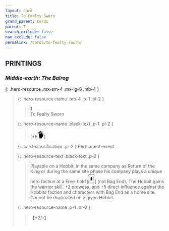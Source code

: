 ```yaml
---
layout: card
title: To Fealty Sworn
grand_parent: Cards
parent: T
search_exclude: false
nav_exclude: false
permalink: /cards/to-fealty-sworn/
---
```


## PRINTINGS


### _Middle-earth: The Balrog_

{: .hero-resource .mx-sm-4 .mx-lg-8 .mb-4 }
> {: .hero-resource-name .mb-4 .p-1 .pl-2 }
> > <div class="card-mp">1</div>
> > <div class="card-name">To Fealty Sworn</div>
>
> {: .hero-resource-name .black-text .p-1 .pl-2 }
> > [+5![](/assets/images/di.svg)]
>
> {: .card-classification .pr-2 }
> Permanent-event
>
> {: .hero-resource-text .black-text .p-2 }
> > Playable on a Hobbit: in the same company as Return of the King or during the same site phase his company plays a unique hero faction at a Free-hold \[![](/assets/images/free-hold.svg)] (not Bag End). The Hobbit gains the warrior skill. +2 prowess, and +5 direct influence against the Hobbits faction and characters with Bag End as a home site. Cannot be duplicated on a given Hobbit.  
> 
> {: .hero-resource-name .p-1 .pr-2 }
> > <div class="card-shield">【+2/&ndash;】</div>
> > <div class="card-corruption">&nbsp;</div>
